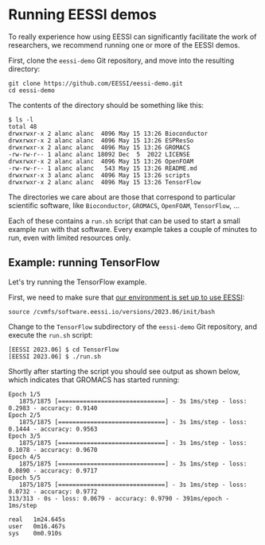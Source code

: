 # Running EESSI demos

To really experience how using EESSI can significantly facilitate the work of researchers,
we recommend running one or more of the EESSI demos.

First, clone the ``eessi-demo`` Git repository, and move into the resulting directory:

``` { .bash .copy }
git clone https://github.com/EESSI/eessi-demo.git
cd eessi-demo
```

The contents of the directory should be something like this:

```
$ ls -l
total 48
drwxrwxr-x 2 alanc alanc  4096 May 15 13:26 Bioconductor
drwxrwxr-x 2 alanc alanc  4096 May 15 13:26 ESPResSo
drwxrwxr-x 2 alanc alanc  4096 May 15 13:26 GROMACS
-rw-rw-r-- 1 alanc alanc 18092 Dec  5  2022 LICENSE
drwxrwxr-x 2 alanc alanc  4096 May 15 13:26 OpenFOAM
-rw-rw-r-- 1 alanc alanc   543 May 15 13:26 README.md
drwxrwxr-x 3 alanc alanc  4096 May 15 13:26 scripts
drwxrwxr-x 2 alanc alanc  4096 May 15 13:26 TensorFlow
```

The directories we care about are those that correspond to particular scientific software,
like ``Bioconductor``, ``GROMACS``, ``OpenFOAM``, ``TensorFlow``, ...

Each of these contains a ``run.sh`` script that can be used to start a small
example run with that software. Every example takes a couple of minutes to run,
even with limited resources only.

## Example: running TensorFlow

Let's try running the TensorFlow example.

First, we need to make sure that [our environment is set up to use EESSI](setting_up_environment.md):

``` { .bash .copy }
source /cvmfs/software.eessi.io/versions/2023.06/init/bash
```

Change to the ``TensorFlow`` subdirectory of the ``eessi-demo`` Git repository, and execute the ``run.sh`` script:

``` { .no-copy }
[EESSI 2023.06] $ cd TensorFlow
[EESSI 2023.06] $ ./run.sh
```

Shortly after starting the script you should see output as shown below, which indicates that GROMACS has started
running:

``` { .no-copy }
Epoch 1/5
   1875/1875 [==============================] - 3s 1ms/step - loss: 0.2983 - accuracy: 0.9140
Epoch 2/5
   1875/1875 [==============================] - 3s 1ms/step - loss: 0.1444 - accuracy: 0.9563
Epoch 3/5
   1875/1875 [==============================] - 3s 1ms/step - loss: 0.1078 - accuracy: 0.9670
Epoch 4/5
   1875/1875 [==============================] - 3s 1ms/step - loss: 0.0890 - accuracy: 0.9717
Epoch 5/5
   1875/1875 [==============================] - 3s 1ms/step - loss: 0.0732 - accuracy: 0.9772
313/313 - 0s - loss: 0.0679 - accuracy: 0.9790 - 391ms/epoch - 1ms/step

real   1m24.645s
user   0m16.467s
sys    0m0.910s
```
